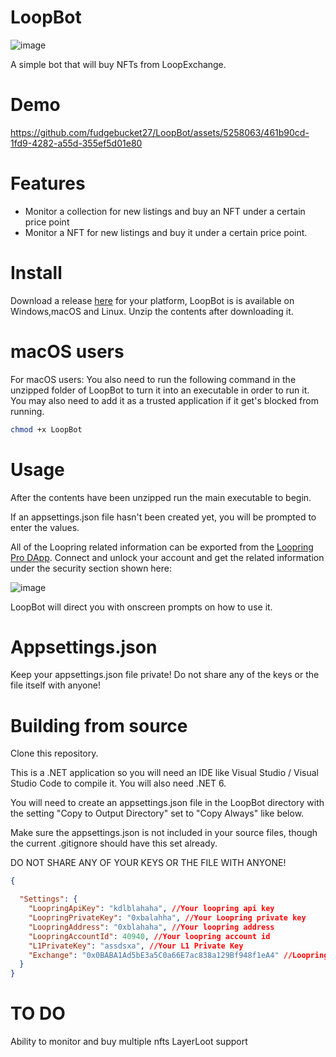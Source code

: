 # LoopBot
![image](https://github.com/fudgebucket27/LoopBot/assets/5258063/2fbc4150-a1d1-4826-b4b5-bc55836023aa)

A simple bot that will buy NFTs from LoopExchange.

# Demo
https://github.com/fudgebucket27/LoopBot/assets/5258063/461b90cd-1fd9-4282-a55d-355ef5d01e80

# Features
- Monitor a collection for new listings and buy an NFT under a certain price point
- Monitor a NFT for new listings and buy it under a certain price point.

# Install
Download a release [here](https://github.com/fudgebucket27/LoopBot/releases) for your platform, LoopBot is is available on Windows,macOS and Linux. Unzip the contents after downloading it.

# macOS users
For macOS users: You also need to run the following command in the unzipped folder of LoopBot to turn it into an executable in order to run it. You may also need to add it as a trusted application if it get's blocked from running.

```bash
chmod +x LoopBot
```

# Usage
After the contents have been unzipped run the main executable to begin.

If an appsettings.json file hasn't been created yet, you will be prompted to enter the values. 

All of the Loopring related information can be exported from the [Loopring Pro DApp](https://loopring.io/#/pro). Connect and unlock your account and get the related information under the security section shown here: 

![image](https://github.com/fudgebucket27/LoopBot/assets/5258063/5335b866-3682-4b0e-863d-3ab8d6a9209d)

LoopBot will direct you with onscreen prompts on how to use it.

# Appsettings.json
Keep your appsettings.json file private! Do not share any of the keys or the file itself with anyone!

# Building from source
Clone this repository.

This is a .NET application so you will need an IDE like Visual Studio / Visual Studio Code to compile it. You will also need .NET 6.

You will need to create an appsettings.json file in the LoopBot directory with the setting "Copy to Output Directory" set to "Copy Always" like below.

Make sure the appsettings.json is not included in your source files, though the current .gitignore should have this set already. 

DO NOT SHARE ANY OF YOUR KEYS OR THE FILE WITH ANYONE!
```json
{

  "Settings": {
    "LoopringApiKey": "kdlblahaha", //Your loopring api key
    "LoopringPrivateKey": "0xbalahha", //Your Loopring private key
    "LoopringAddress": "0xblahaha", //Your loopring address
    "LoopringAccountId": 40940, //Your loopring account id
    "L1PrivateKey": "assdsxa", //Your L1 Private Key
    "Exchange": "0x0BABA1Ad5bE3a5C0a66E7ac838a129Bf948f1eA4" //Loopring Exchange address
  }
}
```

# TO DO
Ability to monitor and buy multiple nfts
LayerLoot support
